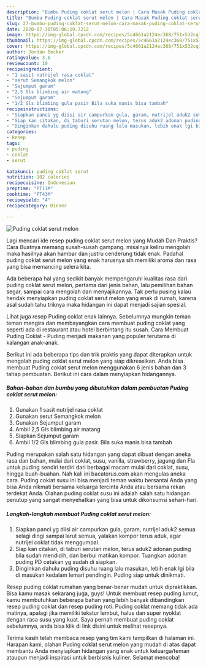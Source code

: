 ```yaml
---
description: "Bumbu Puding coklat serut melon | Cara Masak Puding coklat serut melon Yang Sedap"
title: "Bumbu Puding coklat serut melon | Cara Masak Puding coklat serut melon Yang Sedap"
slug: 27-bumbu-puding-coklat-serut-melon-cara-masak-puding-coklat-serut-melon-yang-sedap
date: 2020-07-30T05:06:19.721Z
image: https://img-global.cpcdn.com/recipes/5c4661a2124ec368/751x532cq70/puding-coklat-serut-melon-foto-resep-utama.jpg
thumbnail: https://img-global.cpcdn.com/recipes/5c4661a2124ec368/751x532cq70/puding-coklat-serut-melon-foto-resep-utama.jpg
cover: https://img-global.cpcdn.com/recipes/5c4661a2124ec368/751x532cq70/puding-coklat-serut-melon-foto-resep-utama.jpg
author: Jordan Becker
ratingvalue: 3.6
reviewcount: 10
recipeingredient:
- "1 sasit nutrijel rasa coklat"
- "serut Semangkok melon"
- "Sejumput garam"
- "2,5 Gls blimbing air matang"
- "Sejumput garam"
- "1/2 Gls blimbing gula pasir Bila suka manis bisa tambah"
recipeinstructions:
- "Siapkan panci yg diisi air campurkan gula, garam, nutrijel aduk2 semua selagi dingi sampai larut semua, yalakan kompor terus aduk, agar nutrijel coklat tidak menggumpal."
- "Siap kan citakan, di taburi serutan melon, terus aduk2 adonan puding bila sudah mendidih, dan berbui matikan kompor. Tuangkan adonan puding PD cetakan yg sudah di siapkan."
- "Dinginkan dahulu puding disuhu ruang lalu masukan, lebih enak lgi bila di masukan kedalam lemari pendingin. Puding siap untuk dinikmati."
categories:
- Resep
tags:
- puding
- coklat
- serut

katakunci: puding coklat serut 
nutrition: 102 calories
recipecuisine: Indonesian
preptime: "PT11M"
cooktime: "PT43M"
recipeyield: "4"
recipecategory: Dinner

---
```



![Puding coklat serut melon](https://img-global.cpcdn.com/recipes/5c4661a2124ec368/751x532cq70/puding-coklat-serut-melon-foto-resep-utama.jpg)

Lagi mencari ide resep puding coklat serut melon yang Mudah Dan Praktis? Cara Buatnya memang susah-susah gampang. misalnya keliru mengolah maka hasilnya akan hambar dan justru cenderung tidak enak. Padahal puding coklat serut melon yang enak harusnya sih memiliki aroma dan rasa yang bisa memancing selera kita.

Ada beberapa hal yang sedikit banyak mempengaruhi kualitas rasa dari puding coklat serut melon, pertama dari jenis bahan, lalu pemilihan bahan segar, sampai cara mengolah dan menyajikannya. Tak perlu pusing kalau hendak menyiapkan puding coklat serut melon yang enak di rumah, karena asal sudah tahu triknya maka hidangan ini dapat menjadi sajian spesial.

Lihat juga resep Puding coklat enak lainnya. Sebelumnya mungkin teman teman mengira dan membayangkan cara membuat puding coklat yang seperti ada di restaurant atau hotel berbintang itu susah. Cara Membuat Puding Coklat - Puding menjadi makanan yang populer terutama di kalangan anak-anak.


Berikut ini ada beberapa tips dan trik praktis yang dapat diterapkan untuk mengolah puding coklat serut melon yang siap dikreasikan. Anda bisa membuat Puding coklat serut melon menggunakan 6 jenis bahan dan 3 tahap pembuatan. Berikut ini cara dalam menyiapkan hidangannya.

<!--inarticleads1-->

##### Bahan-bahan dan bumbu yang dibutuhkan dalam pembuatan Puding coklat serut melon:

1. Gunakan 1 sasit nutrijel rasa coklat
1. Gunakan serut Semangkok melon
1. Gunakan Sejumput garam
1. Ambil 2,5 Gls blimbing air matang
1. Siapkan Sejumput garam
1. Ambil 1/2 Gls blimbing gula pasir. Bila suka manis bisa tambah


Puding merupakan salah satu hidangan yang dapat dibuat dengan aneka rasa dan bahan, mulai dari coklat, susu, vanilla, strawberry, jagung dan Fla untuk puding sendiri terdiri dari berbagai macam mulai dari coklat, susu, hingga buah-buahan. Nah kali ini bacaterus.com akan mengulas aneka cara. Puding coklat susu ini bisa menjadi teman waktu bersantai Anda yang bisa Anda nikmati bersama keluarga tercinta Anda atau bersama rekan terdekat Anda. Olahan puding coklat susu ini adalah salah satu hidangan penutup yang sangat menyehatkan yang bisa untuk dikonsumsi sehari-hari. 

<!--inarticleads2-->

##### Langkah-langkah membuat Puding coklat serut melon:

1. Siapkan panci yg diisi air campurkan gula, garam, nutrijel aduk2 semua selagi dingi sampai larut semua, yalakan kompor terus aduk, agar nutrijel coklat tidak menggumpal.
1. Siap kan citakan, di taburi serutan melon, terus aduk2 adonan puding bila sudah mendidih, dan berbui matikan kompor. Tuangkan adonan puding PD cetakan yg sudah di siapkan.
1. Dinginkan dahulu puding disuhu ruang lalu masukan, lebih enak lgi bila di masukan kedalam lemari pendingin. Puding siap untuk dinikmati.


Resep puding coklat rumahan yang benar-benar mudah untuk dipraktikkan. Bisa kamu masak sekarang juga, guys! Untuk membuat resep puding lumut, kamu membutuhkan beberapa bahan yang lebih banyak dibandingkan resep puding coklat dan resep puding roti. Puding coklat memang tidak ada matinya, apalagi jika memiliki tekstur lembut, halus dan super nyoklat dengan rasa susu yang kuat. Saya pernah membuat puding coklat sebelumnya, anda bisa klik di link disini untuk melihat resepnya. 

Terima kasih telah membaca resep yang tim kami tampilkan di halaman ini. Harapan kami, olahan Puding coklat serut melon yang mudah di atas dapat membantu Anda menyiapkan hidangan yang enak untuk keluarga/teman ataupun menjadi inspirasi untuk berbisnis kuliner. Selamat mencoba!
